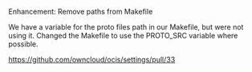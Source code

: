 Enhancement: Remove paths from Makefile

We have a variable for the proto files path in our Makefile, but were not using
it. Changed the Makefile to use the PROTO_SRC variable where possible.

https://github.com/owncloud/ocis/settings/pull/33
